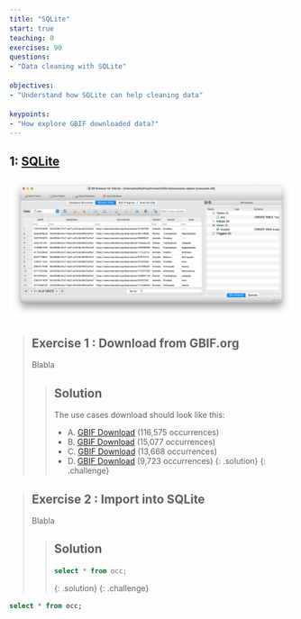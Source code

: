 ```yaml
---
title: "SQLite"
start: true
teaching: 0
exercises: 90
questions:
- "Data cleaning with SQLite"

objectives:
- "Understand how SQLite can help cleaning data"

keypoints:
- "How explore GBIF downloaded data?"
---
```



## 1: [SQLite](https://docs.google.com/presentation/d/1oMPNqm4tU9BwnUo1zJxI0nlXMPfIljYeAqh4vEdJZ_0/edit?usp=sharing)

![SQLite](../assets/img/SQLite.png)

> ## Exercise 1 : Download from GBIF.org
> 
> Blabla
>
> > ## Solution
> > The use cases download should look like this:
> > - A. [GBIF Download](https://doi.org/10.15468/dl.t2hj6v) (116,575 occurrences)
> > - B. [GBIF Download](https://doi.org/10.15468/dl.6gfwt3) (15,077 occurrences)
> > - C. [GBIF Download](https://doi.org/10.15468/dl.qy93m6) (13,668 occurrences)
> > - D. [GBIF Download](https://doi.org/10.15468/dl.6mf27m) (9,723 occurrences)
> {: .solution}
{: .challenge}

> ## Exercise 2 : Import into SQLite
> 
> Blabla
> > ## Solution
> > ```sql
> > select * from occ; 
> > ```
> > {: .solution}
{: .challenge}


```sql
select * from occ; 
```
